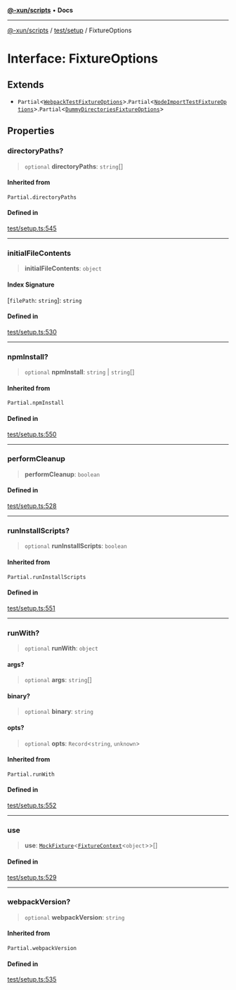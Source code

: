[**@-xun/scripts**](../../../README.md) • **Docs**

***

[@-xun/scripts](../../../README.md) / [test/setup](../README.md) / FixtureOptions

# Interface: FixtureOptions

## Extends

- `Partial`\<[`WebpackTestFixtureOptions`](WebpackTestFixtureOptions.md)\>.`Partial`\<[`NodeImportTestFixtureOptions`](NodeImportTestFixtureOptions.md)\>.`Partial`\<[`DummyDirectoriesFixtureOptions`](DummyDirectoriesFixtureOptions.md)\>

## Properties

### directoryPaths?

> `optional` **directoryPaths**: `string`[]

#### Inherited from

`Partial.directoryPaths`

#### Defined in

[test/setup.ts:545](https://github.com/Xunnamius/xscripts/blob/df637b64db981c14c22a425e27a52a97500c0199/test/setup.ts#L545)

***

### initialFileContents

> **initialFileContents**: `object`

#### Index Signature

 \[`filePath`: `string`\]: `string`

#### Defined in

[test/setup.ts:530](https://github.com/Xunnamius/xscripts/blob/df637b64db981c14c22a425e27a52a97500c0199/test/setup.ts#L530)

***

### npmInstall?

> `optional` **npmInstall**: `string` \| `string`[]

#### Inherited from

`Partial.npmInstall`

#### Defined in

[test/setup.ts:550](https://github.com/Xunnamius/xscripts/blob/df637b64db981c14c22a425e27a52a97500c0199/test/setup.ts#L550)

***

### performCleanup

> **performCleanup**: `boolean`

#### Defined in

[test/setup.ts:528](https://github.com/Xunnamius/xscripts/blob/df637b64db981c14c22a425e27a52a97500c0199/test/setup.ts#L528)

***

### runInstallScripts?

> `optional` **runInstallScripts**: `boolean`

#### Inherited from

`Partial.runInstallScripts`

#### Defined in

[test/setup.ts:551](https://github.com/Xunnamius/xscripts/blob/df637b64db981c14c22a425e27a52a97500c0199/test/setup.ts#L551)

***

### runWith?

> `optional` **runWith**: `object`

#### args?

> `optional` **args**: `string`[]

#### binary?

> `optional` **binary**: `string`

#### opts?

> `optional` **opts**: `Record`\<`string`, `unknown`\>

#### Inherited from

`Partial.runWith`

#### Defined in

[test/setup.ts:552](https://github.com/Xunnamius/xscripts/blob/df637b64db981c14c22a425e27a52a97500c0199/test/setup.ts#L552)

***

### use

> **use**: [`MockFixture`](MockFixture.md)\<[`FixtureContext`](FixtureContext.md)\<`object`\>\>[]

#### Defined in

[test/setup.ts:529](https://github.com/Xunnamius/xscripts/blob/df637b64db981c14c22a425e27a52a97500c0199/test/setup.ts#L529)

***

### webpackVersion?

> `optional` **webpackVersion**: `string`

#### Inherited from

`Partial.webpackVersion`

#### Defined in

[test/setup.ts:535](https://github.com/Xunnamius/xscripts/blob/df637b64db981c14c22a425e27a52a97500c0199/test/setup.ts#L535)
